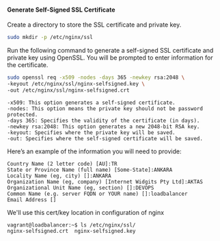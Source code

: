 #### Generate Self-Signed SSL Certificate

Create a directory to store the SSL certificate and private key.

```bash
sudo mkdir -p /etc/nginx/ssl
```
Run the following command to generate a self-signed SSL certificate and private key using OpenSSL. You will be prompted to enter information for the certificate.

```bash
sudo openssl req -x509 -nodes -days 365 -newkey rsa:2048 \
-keyout /etc/nginx/ssl/nginx-selfsigned.key \
-out /etc/nginx/ssl/nginx-selfsigned.crt
```

```
-x509: This option generates a self-signed certificate.
-nodes: This option means the private key should not be password protected.
-days 365: Specifies the validity of the certificate (in days).
-newkey rsa:2048: This option generates a new 2048-bit RSA key.
-keyout: Specifies where the private key will be saved.
-out: Specifies where the self-signed certificate will be saved.
```

Here’s an example of the information you will need to provide:

```
Country Name (2 letter code) [AU]:TR
State or Province Name (full name) [Some-State]:ANKARA
Locality Name (eg, city) []:ANKARA
Organization Name (eg, company) [Internet Widgits Pty Ltd]:AKTAS
Organizational Unit Name (eg, section) []:DEVOPS
Common Name (e.g. server FQDN or YOUR name) []:loadbalancer
Email Address []
```

We'll use this cert/key location in configuration of nginx

```
vagrant@loadbalancer:~$ ls /etc/nginx/ssl/
nginx-selfsigned.crt  nginx-selfsigned.key
```